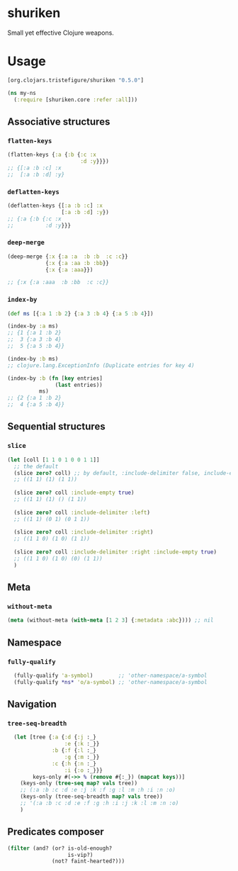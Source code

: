  # shuriken

Small yet effective Clojure weapons.

# Usage

```clojure
[org.clojars.tristefigure/shuriken "0.5.0"]
```


```clojure
(ns my-ns
  (:require [shuriken.core :refer :all]))
```

## Associative structures

### `flatten-keys`

```clojure
(flatten-keys {:a {:b {:c :x
                       :d :y}}})
;; {[:a :b :c] :x
;;  [:a :b :d] :y}
```

### `deflatten-keys`

```clojure
(deflatten-keys {[:a :b :c] :x
                 [:a :b :d] :y})
;; {:a {:b {:c :x
;;          :d :y}}}
```

### `deep-merge`

```clojure
(deep-merge {:x {:a :a  :b :b  :c :c}}
            {:x {:a :aa :b :bb}}
            {:x {:a :aaa}})

;; {:x {:a :aaa  :b :bb  :c :c}}
```

### `index-by`

```clojure
(def ms [{:a 1 :b 2} {:a 3 :b 4} {:a 5 :b 4}])

(index-by :a ms)
;; {1 {:a 1 :b 2}
;;  3 {:a 3 :b 4}
;;  5 {:a 5 :b 4}}

(index-by :b ms)
;; clojure.lang.ExceptionInfo (Duplicate entries for key 4)

(index-by :b (fn [key entries]
               (last entries))
          ms)
;; {2 {:a 1 :b 2}
;;  4 {:a 5 :b 4}}
```

## Sequential structures

### `slice`

```clojure
(let [coll [1 1 0 1 0 0 1 1]]
  ;; the default
  (slice zero? coll) ;; by default, :include-delimiter false, include-empty true
  ;; ((1 1) (1) (1 1))
  
  (slice zero? coll :include-empty true)
  ;; ((1 1) (1) () (1 1))
  
  (slice zero? coll :include-delimiter :left)
  ;; ((1 1) (0 1) (0 1 1))
  
  (slice zero? coll :include-delimiter :right)
  ;; ((1 1 0) (1 0) (1 1))
  
  (slice zero? coll :include-delimiter :right :include-empty true)
  ;; ((1 1 0) (1 0) (0) (1 1))
  )
```

## Meta

### `without-meta`

```clojure
(meta (without-meta (with-meta [1 2 3] {:metadata :abc}))) ;; nil
```

## Namespace

### `fully-qualify`

```clojure
  (fully-qualify 'a-symbol)        ;; 'other-namespace/a-symbol
  (fully-qualify *ns* 'o/a-symbol) ;; 'other-namespace/a-symbol
```

## Navigation

### `tree-seq-breadth`

```clojure
  (let [tree {:a {:d {:j :_}
                  :e {:k :_}}
              :b {:f {:l :_}
                  :g {:m :_}}
              :c {:h {:n :_}
                  :i {:o :_}}}
        keys-only #(->> % (remove #{:_}) (mapcat keys))]
    (keys-only (tree-seq map? vals tree))
    ;; (:a :b :c :d :e :j :k :f :g :l :m :h :i :n :o)
    (keys-only (tree-seq-breadth map? vals tree))
    ;; '(:a :b :c :d :e :f :g :h :i :j :k :l :m :n :o)
    )
```

## Predicates composer

```clojure
(filter (and? (or? is-old-enough?
                   is-vip?)
              (not? faint-hearted?)))
```
